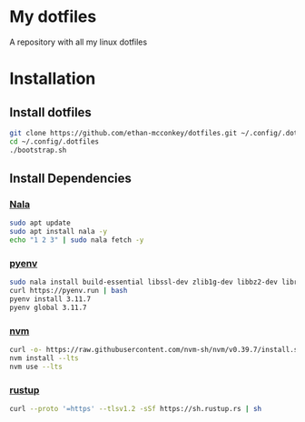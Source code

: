 # My dotfiles
A repository with all my linux dotfiles

# Installation
## Install dotfiles

```bash
git clone https://github.com/ethan-mcconkey/dotfiles.git ~/.config/.dotfiles
cd ~/.config/.dotfiles
./bootstrap.sh
```

## Install Dependencies
### [Nala](https://gitlab.com/volian/nala)
```bash
sudo apt update
sudo apt install nala -y
echo "1 2 3" | sudo nala fetch -y
```

### [pyenv](https://github.com/pyenv/pyenv)
```bash
sudo nala install build-essential libssl-dev zlib1g-dev libbz2-dev libreadline-dev libsqlite3-dev curl libncursesw5-dev xz-utils tk-dev libxml2-dev libxmlsec1-dev libffi-dev liblzma-dev
curl https://pyenv.run | bash
pyenv install 3.11.7
pyenv global 3.11.7
```

### [nvm](https://github.com/nvm-sh/nvm)
```bash
curl -o- https://raw.githubusercontent.com/nvm-sh/nvm/v0.39.7/install.sh | bash
nvm install --lts
nvm use --lts
```

### [rustup](https://rustup.rs/)
```bash
curl --proto '=https' --tlsv1.2 -sSf https://sh.rustup.rs | sh
```
